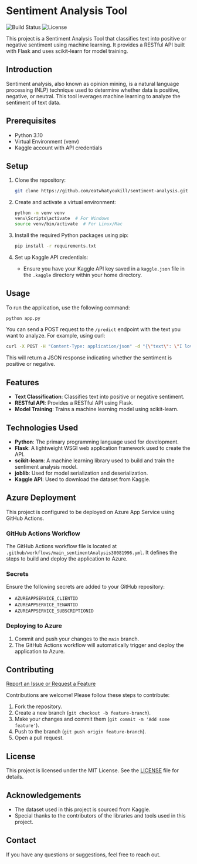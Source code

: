 # Sentiment Analysis Tool

![Build Status](https://github.com/eatwhatyoukill/sentiment-analysis/actions/workflows/main_sentimentAnalysis30081996.yml/badge.svg)
![License](https://img.shields.io/github/license/eatwhatyoukill/sentiment-analysis)

This project is a Sentiment Analysis Tool that classifies text into positive or negative sentiment using machine learning. It provides a RESTful API built with Flask and uses scikit-learn for model training.

## Introduction

Sentiment analysis, also known as opinion mining, is a natural language processing (NLP) technique used to determine whether data is positive, negative, or neutral. This tool leverages machine learning to analyze the sentiment of text data.

## Prerequisites

- Python 3.10
- Virtual Environment (venv)
- Kaggle account with API credentials

## Setup

1. Clone the repository:
    ```bash
    git clone https://github.com/eatwhatyoukill/sentiment-analysis.git
    ```

2. Create and activate a virtual environment:
    ```bash
    python -m venv venv
    venv\Scripts\activate  # For Windows
    source venv/bin/activate  # For Linux/Mac
    ```

3. Install the required Python packages using pip:
    ```bash
    pip install -r requirements.txt
    ```

4. Set up Kaggle API credentials:
    - Ensure you have your Kaggle API key saved in a `kaggle.json` file in the `.kaggle` directory within your home directory.

## Usage

To run the application, use the following command:

```bash
python app.py
```
You can send a POST request to the `/predict` endpoint with the text you want to analyze. For example, using curl:

```bash
curl -X POST -H "Content-Type: application/json" -d "{\"text\": \"I love this product!\"}" http://127.0.0.1:5000/predict
```

This will return a JSON response indicating whether the sentiment is positive or negative.

## Features

- **Text Classification**: Classifies text into positive or negative sentiment.
- **RESTful API**: Provides a RESTful API using Flask.
- **Model Training**: Trains a machine learning model using scikit-learn.

## Technologies Used

- **Python**: The primary programming language used for development.
- **Flask**: A lightweight WSGI web application framework used to create the API.
- **scikit-learn**: A machine learning library used to build and train the sentiment analysis model.
- **joblib**: Used for model serialization and deserialization.
- **Kaggle API**: Used to download the dataset from Kaggle.

## Azure Deployment

This project is configured to be deployed on Azure App Service using GitHub Actions.

### GitHub Actions Workflow

The GitHub Actions workflow file is located at `.github/workflows/main_sentimentAnalysis30081996.yml`. It defines the steps to build and deploy the application to Azure.

### Secrets

Ensure the following secrets are added to your GitHub repository:

- `AZUREAPPSERVICE_CLIENTID`
- `AZUREAPPSERVICE_TENANTID`
- `AZUREAPPSERVICE_SUBSCRIPTIONID`

### Deploying to Azure

1. Commit and push your changes to the `main` branch.
2. The GitHub Actions workflow will automatically trigger and deploy the application to Azure.

## Contributing
[Report an Issue or Request a Feature](https://github.com/eatwhatyoukill/sentiment-analysis/issues/new?assignees=&labels=&template=issue-template.md&title=)

Contributions are welcome! Please follow these steps to contribute:

1. Fork the repository.
2. Create a new branch (`git checkout -b feature-branch`).
3. Make your changes and commit them (`git commit -m 'Add some feature'`).
4. Push to the branch (`git push origin feature-branch`).
5. Open a pull request.

## License

This project is licensed under the MIT License. See the [LICENSE](LICENSE) file for details.

## Acknowledgements

- The dataset used in this project is sourced from Kaggle.
- Special thanks to the contributors of the libraries and tools used in this project.

## Contact

If you have any questions or suggestions, feel free to reach out.